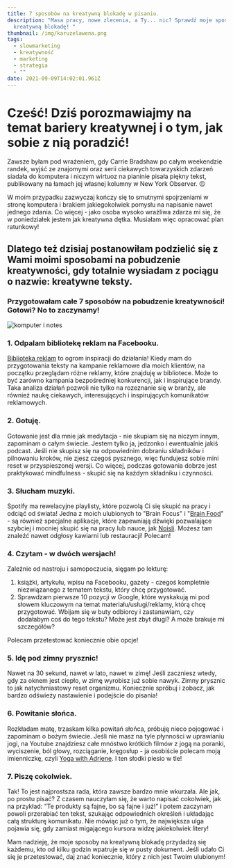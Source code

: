 ```yaml
---
title: 7 sposobów na kreatywną blokadę w pisaniu.
description: "Masa pracy, nowe zlecenia, a Ty... nic? Sprawdź moje sposoby na
  kreatywną blokadę! "
thumbnail: /img/karuzelawena.png
tags:
  - slowmarketing
  - kreatywność
  - marketing
  - strategia
  - ""
date: 2021-09-09T14:02:01.961Z
---
```


# Cześć! Dziś porozmawiajmy na temat bariery kreatywnej i o tym, jak sobie z nią poradzić!

Zawsze byłam pod wrażeniem, gdy Carrie Bradshaw po całym weekendzie randek, wyjść ze znajomymi oraz serii ciekawych towarzyskich zdarzeń siadała do komputera i niczym wirtuoz na pianinie pisała piękny tekst, publikowany na łamach jej własnej kolumny w New York Observer. 😉

W moim przypadku zazwyczaj kończy się to smutnymi spojrzeniami w stronę komputera i brakiem jakiegokolwiek pomysłu na napisanie nawet jednego zdania. Co więcej - jako osoba wysoko wrażliwa zdarza mi się, że w poniedziałek jestem jak kreatywna dętka. Musiałam więc opracować plan ratunkowy!

## Dlatego też dzisiaj postanowiłam podzielić się z Wami moimi sposobami na pobudzenie kreatywności, gdy totalnie wysiadam z pociągu o nazwie: kreatywne teksty.

### Przygotowałam całe 7 sposobów na pobudzenie kreatywności! Gotowi? No to zaczynamy!

![komputer i notes](/img/nick-morrison-FHnnjk1Yj7Y-unsplash.jpeg?nf_resize=smartcrop&w=460&h=300 "kreatywność")

### 1. Odpalam bibliotekę reklam na Facebooku.

[Biblioteka reklam](https://www.facebook.com/ads/library) to ogrom inspiracji do działania! Kiedy mam do przygotowania teksty na kampanie reklamowe dla moich klientów, na początku przeglądam różne reklamy, które znajduję w bibliotece. Może to być zarówno kampania bezpośredniej konkurencji, jak i inspirujące brandy. Taka analiza działań pozwoli nie tylko na rozeznanie się w branży, ale również naukę ciekawych, interesujących i inspirujących komunikatów reklamowych.

### 2. Gotuję.

Gotowanie jest dla mnie jak medytacja - nie skupiam się na niczym innym, zapominam o całym świecie. Jestem tylko ja, jedzonko i ewentualnie jakiś podcast. Jeśli nie skupisz się na odpowiednim dobraniu składników i pilnowaniu kroków, nie zjesz czegoś pysznego, więc fundujesz sobie mini reset w przyspieszonej wersji. Co więcej, podczas gotowania dobrze jest praktykować mindfulness - skupić się na każdym składniku i czynności.

### 3. Słucham muzyki.

Spotify ma rewelacyjne playlisty, które pozwolą Ci się skupić na pracy i odciąć od świata! Jedna z moich ulubionych to "Brain Focus" i "[Brain Food](https://open.spotify.com/playlist/6gz7Ty8CoeHq0EVt4F8J3I)" - są również specjalne aplikacje, które zapewniają dźwięki pozwalające szybciej i mocniej skupić się na pracy lub nauce, jak [Noisli](https://www.noisli.com/). Możesz tam znaleźć nawet odgłosy kawiarni lub restauracji! Polecam!

### 4. Czytam - w dwóch wersjach!

Zależnie od nastroju i samopoczucia, sięgam po lekturę:

1. książki, artykułu, wpisu na Facebooku, gazety - czegoś kompletnie niezwiązanego z tematem tekstu, który chcę przygotować.
2. Sprawdzam pierwsze 10 pozycji w Google, które wyskakują mi pod słowem kluczowym na temat materiału/usługi/reklamy, którą chcę przygotować. Wbijam się w buty odbiorcy i zastanawiam, czy dodałabym coś do tego tekstu? Może jest zbyt długi? A może brakuje mi szczegółów?

Polecam przetestować koniecznie obie opcje!

### 5. Idę pod zimny prysznic!

Nawet na 30 sekund, nawet w lato, nawet w zimę! Jeśli zaczniesz wtedy, gdy za oknem jest ciepło, w zimę wyrobisz już sobie nawyk. Zimny prysznic to jak natychmiastowy reset organizmu. Koniecznie spróbuj i zobacz, jak bardzo odświeży nastawienie i podejście do pisania!

### 6. Powitanie słońca.

Rozkładam matę, trzaskam kilka powitań słońca, próbuję nieco pojogować i zapominam o bożym świecie. Jeśli nie masz na tyle płynności w uprawianiu jogi, na Youtube znajdziesz całe mnóstwo krótkich filmów z jogą na poranki, wyciszenie, ból głowy, rozciąganie, kręgosłup - ja osobiście polecam moją imienniczkę, czyli [Yoga with Adriene](https://www.youtube.com/c/yogawithadriene). I ten słodki piesio w tle!

### 7. Piszę cokolwiek.

Tak! To jest najprostsza rada, która zawsze bardzo mnie wkurzała. Ale jak, po prostu pisać? Z czasem nauczyłam się, że warto napisać cokolwiek, jak na przykład: "Te produkty są fajne, bo są fajne i już!" i potem zaczynam powoli przerabiać ten tekst, szukając odpowiednich określeń i układając całą strukturę komunikatu. Nie mówiąc już o tym, że największa ulga pojawia się, gdy zamiast migającego kursora widzę jakiekolwiek litery!

Mam nadzieję, że moje sposoby na kreatywną blokadę przydadzą się każdemu, kto od kilku godzin wpatruje się w pusty dokument. Jeśli udało Ci się je przetestować, daj znać koniecznie, który z nich jest Twoim ulubionym!
